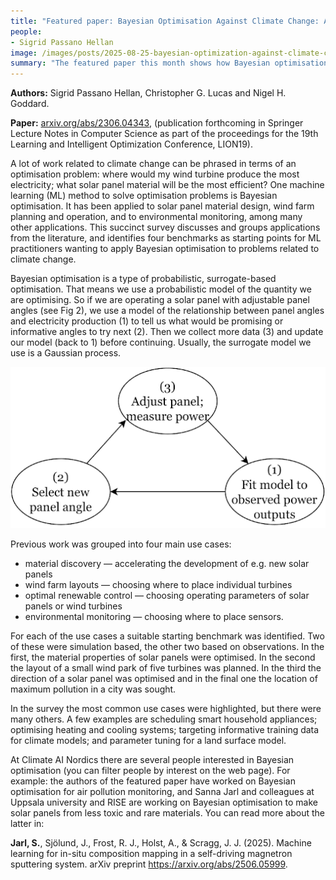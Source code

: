 ```yaml
---
title: "Featured paper: Bayesian Optimisation Against Climate Change: Applications and Benchmarks"
people:
- Sigrid Passano Hellan
image: /images/posts/2025-08-25-bayesian-optimization-against-climate-change-1.png
summary: "The featured paper this month shows how Bayesian optimisation can support climate change mitigation by tackling optimisation problems in renewable energy and environmental monitoring. This includes a review on applications across four main use cases—material discovery, wind farm layouts, optimal renewable control, and environmental monitoring, and the proposal of benchmark problems to guide future research. The work is connected to ongoing projects at Climate AI Nordics, such as efforts to design safer solar panel materials and improve air pollution monitoring."
---
```


**Authors:** Sigrid Passano Hellan, Christopher G. Lucas and Nigel H. Goddard.

**Paper:** [arxiv.org/abs/2306.04343](https://arxiv.org/abs/2306.04343), (publication forthcoming in Springer Lecture Notes in Computer Science as part of the proceedings for the 19th Learning and Intelligent Optimization Conference, LION19).

A lot of work related to climate change can be phrased in terms of an optimisation problem: where would my wind turbine produce the most electricity; what solar panel material will be the most efficient? One machine learning (ML) method to solve optimisation problems is Bayesian optimisation. It has been applied to solar panel material design, wind farm planning and operation, and to environmental monitoring, among many other applications. This succinct survey discusses and groups applications from the literature, and identifies four benchmarks as starting points for ML practitioners wanting to apply Bayesian optimisation to problems related to climate change.

Bayesian optimisation is a type of probabilistic, surrogate-based optimisation. That means we use a probabilistic model of the quantity we are optimising. So if we are operating a solar panel with adjustable panel angles (see Fig 2), we use a model of the relationship between panel angles and electricity production (1) to tell us what would be promising or informative angles to try next (2). Then we collect more data (3) and update our model (back to 1) before continuing. Usually, the surrogate model we use is a Gaussian process.

![](/images/posts/2025-08-25-bayesian-optimization-against-climate-change-2.png)

Previous work was grouped into four main use cases:
* material discovery — accelerating the development of e.g. new solar panels
* wind farm layouts — choosing where to place individual turbines
* optimal renewable control — choosing operating parameters of solar panels or wind turbines
* environmental monitoring — choosing where to place sensors.

For each of the use cases a suitable starting benchmark was identified. Two of these were simulation based, the other two based on observations. In the first, the material properties of solar panels were optimised. In the second the layout of a small wind park of five turbines was planned. In the third the direction of a solar panel was optimised and in the final one the location of maximum pollution in a city was sought.

In the survey the most common use cases were highlighted, but there were many others. A few examples are scheduling smart household appliances; optimising heating and cooling systems; targeting informative training data for climate models; and parameter tuning for a land surface model.

At Climate AI Nordics there are several people interested in Bayesian optimisation (you can filter people by interest on the web page). For example: the authors of the featured paper have worked on Bayesian optimisation for air pollution monitoring, and Sanna Jarl and colleagues at Uppsala university and RISE are working on Bayesian optimisation to make solar panels from less toxic and rare materials. You can read more about the latter in:

**Jarl, S.**, Sjölund, J., Frost, R. J., Holst, A., & Scragg, J. J. (2025). Machine learning for in-situ composition mapping in a self-driving magnetron sputtering system. arXiv preprint https://arxiv.org/abs/2506.05999.
